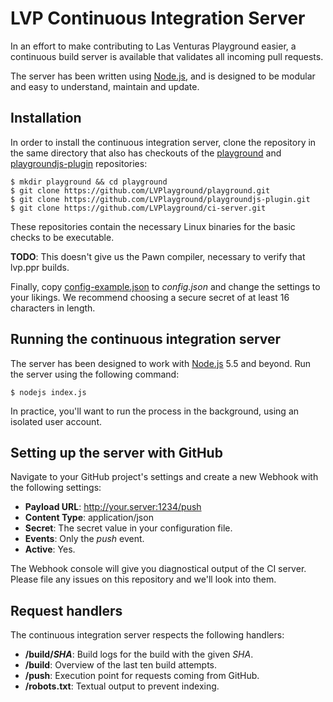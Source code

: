 # LVP Continuous Integration Server
In an effort to make contributing to Las Venturas Playground easier, a continuous build server is
available that validates all incoming pull requests.

The server has been written using [Node.js](https://nodejs.org), and is designed to be modular and
easy to understand, maintain and update.

## Installation
In order to install the continuous integration server, clone the repository in the same directory
that also has checkouts of the [playground](https://github.com/LVPlayground/playground) and
[playgroundjs-plugin](https://github.com/LVPlayground/playgroundjs-plugin) repositories:

```
$ mkdir playground && cd playground
$ git clone https://github.com/LVPlayground/playground.git
$ git clone https://github.com/LVPlayground/playgroundjs-plugin.git
$ git clone https://github.com/LVPlayground/ci-server.git
```

These repositories contain the necessary Linux binaries for the basic checks to be executable.

**TODO**: This doesn't give us the Pawn compiler, necessary to verify that lvp.ppr builds.

Finally, copy [config-example.json](config-example.json) to _config.json_ and change the settings
to your likings. We recommend choosing a secure secret of at least 16 characters in length.

## Running the continuous integration server
The server has been designed to work with [Node.js](https://nodejs.org) 5.5 and beyond. Run the
server using the following command:

```
$ nodejs index.js
```

In practice, you'll want to run the process in the background, using an isolated user account.

## Setting up the server with GitHub
Navigate to your GitHub project's settings and create a new Webhook with the following settings:

- **Payload URL**: http://your.server:1234/push
- **Content Type**: application/json
- **Secret**: The secret value in your configuration file.
- **Events**: Only the _push_ event.
- **Active**: Yes.

The Webhook console will give you diagnostical output of the CI server. Please file any issues
on this repository and we'll look into them.

## Request handlers
The continuous integration server respects the following handlers:

- **/build/_SHA_**: Build logs for the build with the given _SHA_.
- **/build**: Overview of the last ten build attempts.
- **/push**: Execution point for requests coming from GitHub.
- **/robots.txt**: Textual output to prevent indexing.
